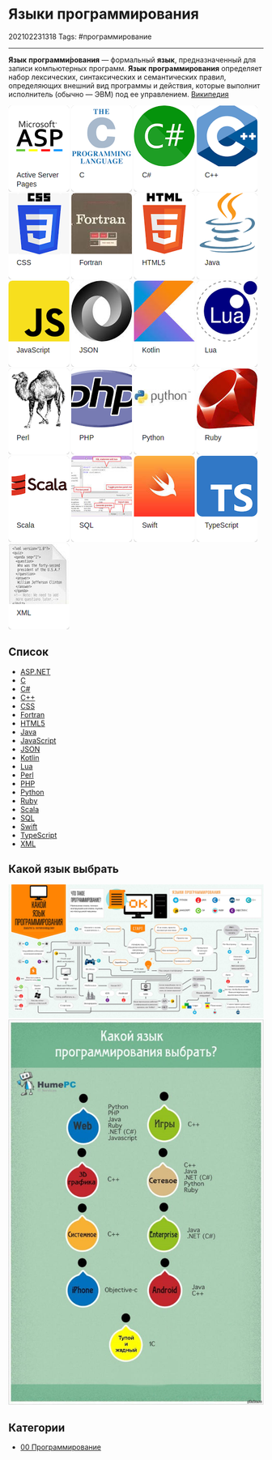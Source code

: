 # Языки программирования

202102231318
Tags: #программирование
___

**Язык** **программи́рования** — формальный **язык**, предназначенный для записи компьютерных программ. **Язык** **программирования** определяет набор лексических, синтаксических и семантических правил, определяющих внешний вид программы и действия, которые выполнит исполнитель (обычно — ЭВМ) под ее управлением. [Википедия](https://ru.wikipedia.org/wiki/%D0%AF%D0%B7%D1%8B%D0%BA_%D0%BF%D1%80%D0%BE%D0%B3%D1%80%D0%B0%D0%BC%D0%BC%D0%B8%D1%80%D0%BE%D0%B2%D0%B0%D0%BD%D0%B8%D1%8F)

[![../assets/asp.png|60](../assets/asp.png)](ASP.NET)
[![../assets/c.png|60](../assets/c.png)](C.md)
[![../assets/csharp.png|60](../assets/csharp.png)](Csharp.md)
[![../assets/c++.png|60](../assets/c++.png)](C++.md)
[![../assets/css3.png|60](../assets/css3.png)](CSS.md)
[![../assets/fortran.png|60](../assets/fortran.png)](Fortran.md)
[![../assets/html5.png|60](../assets/html5.png)](HTML5.md)
[![../assets/java.png|60](../assets/java.png)](Java.md)
[![../assets/javascript.png|60](../assets/javascript.png)](JavaScript.md)
[![../assets/json.png|60](../assets/json.png)](JSON.md)
[![../assets/kotlin.png|60](../assets/kotlin.png)](Kotlin.md)
[![../assets/lua.png|60](../assets/lua.png)](Lua.md)
[![../assets/perl.png|60](../assets/perl.png)](Perl.md)
[![../assets/php.png|60](../assets/php.png)](PHP.md)
[![../assets/python.png|60](../assets/python.png)](Python.md)
[![../assets/ruby.png|60](../assets/ruby.png)](Ruby.md)
[![../assets/scala.png|60](../assets/scala.png)](Scala.md)
[![../assets/sql.png|60](../assets/sql.png)](SQL.md)
[![../assets/swift.png|60](../assets/swift.png)](Swift.md)
[![../assets/typescript.png|60](../assets/typescript.png)](TypeScript.md)
[![../assets/xml.png|60](../assets/xml.png)](XML.md)

## Список

* [ASP.NET](ASP.NET)
* [C](C.md)
* [C#](Csharp.md)
* [C++](C++.md)
* [CSS](CSS.md)
* [Fortran](Fortran.md)
* [HTML5](HTML5.md)
* [Java](Java.md)
* [JavaScript](JavaScript.md)
* [JSON](JSON.md)
* [Kotlin](Kotlin.md)
* [Lua](Lua.md)
* [Perl](Perl.md)
* [PHP](PHP.md)
* [Python](Python.md)
* [Ruby](Ruby.md)
* [Scala](Scala.md)
* [SQL](SQL.md)
* [Swift](Swift.md)
* [TypeScript](TypeScript.md)
* [XML](XML.md)

## Какой язык выбрать

![../assets/whatcodetochoose-preview.jpg](../assets/whatcodetochoose-preview.jpg)
![../assets/whatcodetochoose-preview-2.jpeg](../assets/whatcodetochoose-preview-2.jpeg)

## Категории

- [00 Программирование](00%20%D0%9F%D1%80%D0%BE%D0%B3%D1%80%D0%B0%D0%BC%D0%BC%D0%B8%D1%80%D0%BE%D0%B2%D0%B0%D0%BD%D0%B8%D0%B5.md)

